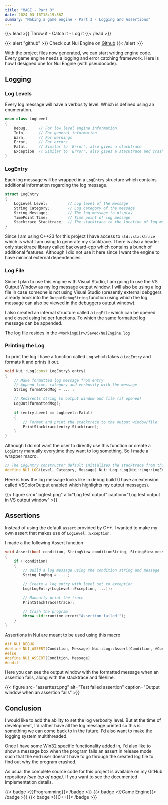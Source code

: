 ```yaml
---
title: "MAGE - Part 3"
date: 2024-03-16T18:19:56Z
summary: "Making a game engine - Part 3 - Logging and Assertions"
---
```


{{< lead >}}
Throw it - Catch it - Log it
{{< /lead >}}


{{< alert "github" >}}
Check out Nui Engine on [Github](https://github.com/ArnavMehta3000/NuiEngine.git)
{{< /alert >}}

With the  project files now generated, we can start writing engine code. Every game engine needs a logging and error catching framework. Here is how I designed one for Nui Engine (with pseudocode).

## Logging

### Log Levels

Every log message will have a verbosity level. Which is defined using an enumeration.

```cpp
enum class LogLevel
{
    Debug,     // For low level engine information
    Info,      // For general information
    Warn,      // For warnings
    Error,     // For errors
    Fatal,     // Similar to 'Error', also gives a stacktrace
    Exception  // Similar to 'Error', also gives a stacktrace and crashes the program
}
```

### LogEntry

Each log message will be wrapped in a `LogEntry` structure which contains additional information regarding the log message.

```cpp
struct LogEntry
{
    LogLevel Level;         // Log level of the message
    String Category;        // Log category of the message
    String Message;         // The log message to display
    TimePoint Time;         // Time point of log message
    Stacktrace Stacktrace;  // The stacktrace to the location of log message
}
```

Since I am using C++23 for this project I have access to `std::stacktrace` which is what I am using to generate my stacktrace. There is also a header only stacktrace library called [backward-cpp](https://github.com/bombela/backward-cpp) which contains a bunch of additional features. Although I did not use it here since I want the engine to have minimal external dependencies.

### Log File

Since I plan to use this engine with Visual Studio, I am going to use the VS Output Window as my log message output window. I will also be using a log file in case someone is not using Visual Studio (presently external debggers already hook into the `OutputDebugString` function using which the log message can also be viewed in the debuggers output window).

I also created an internal structure called a `LogFile` which can be opened and closed using helper functions. To which the same formatted log message can be appended.

The log file resides in the `<WorkingDir>/Saved/NuiEngine.log`

### Printing the Log

To print the log I have a function called `Log` which takes a `LogEntry` and formats it and prints it out.

```cpp
void Nui::Log(const LogEntry& entry)
{
    // Make formatted log message from entry
    // Append time, category and verbosity with the message
    String formattedMsg = ... ;

    // Redirects string to output window and file (if opened)
    LogOut(formattedMsg);

    if (entry.Level == LogLevel::Fatal)
    {
        // Format and print the stacktrace to the output window/file
        PrintStacktrace(entry.Stacktrace);
    }
}
```

Although I do not want the user to directly use this function or create a `LogEntry` manually everytime they want to log something. So I made a wrapper macro.

```cpp
// The LogEntry constructor default initializes the stacktrace from this point
#define NUI_LOG(Level, Category, Message) Nui::Log::Log(Nui::Log::LogEntry(Nui::Log::LogLevel::Level, #Category, Message))

```

Here is how the log message looks like in debug build (I have an extension called VSColorOutput enabled which highlights my output messages).

{{< figure
    src="logtest.png"
    alt="Log test output"
    caption="Log test output in VS output window"
    >}}

## Assertions

Instead of using the default `assert` provided by C++. I wanted to make my own assert that makes use of `LogLevel::Exception`.

I made a the following Assert function

```cpp
void Assert(bool condition, StringView conditionString, StringView message, StringView file, I32 line, Stacktrace trace)
{
    if (!condition)
    {
        // Build a log message using the condition string and message
        String logMsg = ... ;

        // Create a log entry with level set to exception
        Log(LogEntry(LogLevel::Exception, ...));

        // Manually print the trace
        PrintStackTrace(trace);

        // Crash the program
        throw std::runtime_error("Assertion failed!");
    }
}
```

Assertions in Nui are meant to be used using this macro
```cpp
#if NUI_DEBUG
#define NUI_ASSERT(Condition, Message) Nui::Log::Assert(Condition, #Condition, Message, __FILE__, __LINE__)
#else
#define NUI_ASSERT(Condition, Message)
#endif
```

Here you can see the output window with the formatted message when an assertion fails, along with the stacktrace and file/line.

{{< figure
    src="asserttest.png"
    alt="Test failed assertion"
    caption="Output window when an assertion fails"
    >}}

## Conclusion

I would like to add the ability to set the log verbosity level. But at the time of development, I'd rather have all the log message printed so this is something we can come back to in the future. I'd also want to make the logging system multithreaded.

Once I have some Win32 specific functionality added in, I'd also like to show a message box when the program fails an assert in release mode such that the end user doesn't have to go through the created log file to find out why the program crashed.

As usual the complete source code for this project is available on my GitHub repository *(see top of page)*. If you want to see the documented implementation details.

<div style="display: flex; flex-wrap: wrap; gap: 10px;">
  {{< badge >}}Programming{{< /badge >}}
  {{< badge >}}Game Engine{{< /badge >}}
  {{< badge >}}C++{{< /badge >}}
</div>

